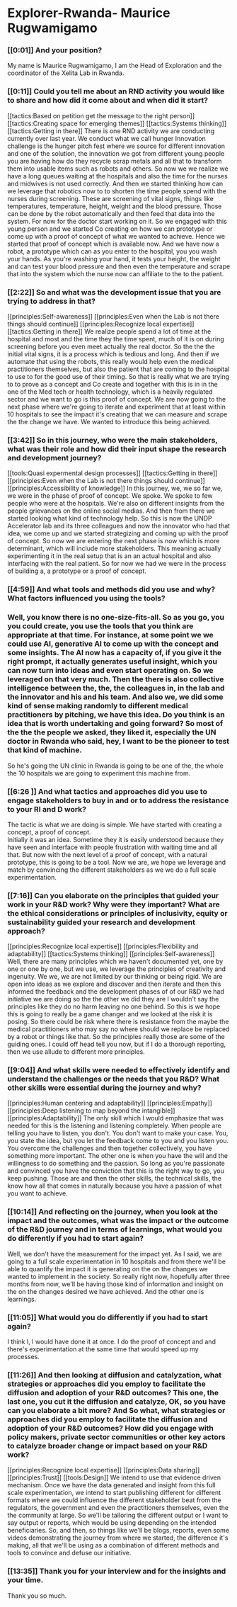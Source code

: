 # Explorer\-Rwanda\- Maurice Rugwamigamo

### [[0:01]] And your position?

My name is Maurice Rugwamigamo, I am the Head of Exploration and the coordinator of the Xelita Lab in Rwanda\.

### [[0:11]] Could you tell me about an RND activity you would like to share and how did it come about and when did it start?

[[tactics:Based on petition get the message to the right person]]
[[tactics:Creating space for emerging themes]]
[[tactics:Systems thinking]]
[[tactics:Getting in there]]
There is one RND activity we are conducting currently over last year\. We conduct what we call hunger Innovation challenge is the hunger pitch fest where we source for different innovation and one of the solution, the innovation we got from different young people you are having how do they recycle scrap metals and all that to transform them into usable items such as robots and others\. So now we we realize we have a long queues waiting at the hospitals and also the time for the nurses and midwives is not used correctly\. And then we started thinking how can we leverage that robotics now to to shorten the time people spend with the nurses during screening\. These are screening of vital signs, things like temperatures, temperature, height, weight and the blood pressure\. Those can be done by the robot automatically and then feed that data into the system\. For now for the doctor start working on it\. So we engaged with this young person and we started Co creating on how we can prototype or come up with a proof of concept of what we wanted to achieve\. Hence we started that proof of concept which is available now\. And we have now a robot, a prototype which can as you enter to the hospital, you you wash your hands\. As you're washing your hand, it tests your height, the weight and can test your blood pressure and then even the temperature and scrape that into the system which the nurse now can affiliate to the to the patient\.


### [[2:22]] So and what was the development issue that you are trying to address in that?

[[principles:Self-awareness]]
[[principles:Even when the Lab is not there things should continue]]
[[principles:Recognize local expertise]]
[[tactics:Getting in there]]
We realize people spend a lot of time at the hospital and most and the time they the time spent, much of it is on during screening before you even meet actually the real doctor\. So the the the initial vital signs, it is a process which is tedious and long\. And then if we automate that using the robots, this really would help even the medical practitioners themselves, but also the patient that are coming to the hospital to use to for the good use of their timing\. So that is really what we are trying to to prove as a concept and Co create and together with this is in in the one of the Med tech or health technology, which is a heavily regulated sector and we want to go is this proof of concept\. We are now going to the next phase where we're going to iterate and experiment that at least within 10 hospitals to see the impact it's creating that we can measure and scrape the the change we have\. We wanted to introduce this being achieved\.


### [[3:42]] So in this journey, who were the main stakeholders, what was their role and how did their input shape the research and development journey?

[[tools:Quasi expermental design processes]]
[[tactics:Getting in there]]
[[principles:Even when the Lab is not there things should continue]]
[[principles:Accessibility of knowledge]]
In this journey, we, we so far we, we were in the phase of proof of concept\. We spoke\. We spoke to few people who were at the hospitals\. We're also on different insights from the people grievances on the online social medias\. And then from there we started looking what kind of technology help\. So this is now the UNDP Accelerator lab and its three colleagues and now the innovator who had that idea, we come up and we started strategizing and coming up with the proof of concept\. So now we are entering the next phase is now which is more determinant, which will include more stakeholders\. This meaning actually experimenting it in the real setup that is an an actual hospital and also interfacing with the real patient\. So for now we had we were in the process of building a, a prototype or a proof of concept\.


### [[4:59]] And what tools and methods did you use and why? What factors influenced you using the tools?

### Well, you know there is no one\-size\-fits\-all\. So as you go, you you could create, you use the tools that you think are appropriate at that time\. For instance, at some point we we could use AI, generative AI to come up with the concept and some insights\. The AI now has a capacity of, if you give it the right prompt, it actually generates useful insight, which you can now turn into ideas and even start operating on\. So we leveraged on that very much\. Then the there is also collective intelligence between the, the, the colleagues in, in the lab and the innovator and his and his team\. And also we, we did some kind of sense making randomly to different medical practitioners by pitching, we have this idea\. Do you think is an idea that is worth undertaking and going forward? So most of the the the people we asked, they liked it, especially the UN doctor in Rwanda who said, hey, I want to be the pioneer to test that kind of machine\.  
So he's going the UN clinic in Rwanda is going to be one of the, the whole the 10 hospitals we are going to experiment this machine from\.

### [[6:26 ]] And what tactics and approaches did you use to engage stakeholders to buy in and or to address the resistance to your RI and D work?

The tactic is what we are doing is simple\. We have started with creating a concept, a proof of concept\.  
Initially it was an idea\. Sometime they it is easily understood because they have seen and interface with people frustration with waiting time and all that\. But now with the next level of a proof of concept, with a natural prototype, this is going to be a tool\. Now we are, we hope we leverage and match by convincing the different stakeholders as we we do a full scale experimentation\.

### [[7:16]] Can you elaborate on the principles that guided your work in your R&D work? Why were they important? What are the ethical considerations or principles of inclusivity, equity or sustainability guided your research and development approach?

[[principles:Recognize local expertise]]
[[principles:Flexibility and adaptability]]
[[tactics:Systems thinking]]
[[principles:Self-awareness]]
Well, there are many principles which we haven't documented yet, one by one or one by one, but we use, we leverage the principles of creativity and ingenuity\. We we, we are not limited by our thinking or being rigid\. We are open into ideas as we explore and discover and then iterate and then this informed the feedback and the development phases of of our R&D we had initiative we are doing so the the other we did they are I wouldn't say the principles like they do no harm leaving no one behind\. So this is we hope this is going to really be a game changer and we looked at the risk it is posing\. So there could be risk where there is resistance from the maybe the medical practitioners who may say no where should we replace be replaced by a robot or things like that\. So the principles really those are some of the guiding ones\. I could off head tell you now, but if I do a thorough reporting, then we use allude to different more principles\.


### [[9:04]] And what skills were needed to effectively identify and understand the challenges or the needs that you R&D? What other skills were essential during the journey and why?

[[principles:Human centering and adaptability]]
[[principles:Empathy]]
[[principles:Deep listening to map beyond the intangible]]
[[principles:Adaptability]]
The only skill which I would emphasize that was needed for this is the listening and listening completely\. When people are telling you have to listen, you don't\. You don't want to make your case\. You, you state the idea, but you let the feedback come to you and you listen you\. You overcome the challenges and then together collectively, you have something more important\. The other one is when you have the will and the willingness to do something and the passion\. So long as you're passionate and convinced you have the conviction that this is the right way to go, you keep pushing\. Those are and then the other skills, the technical skills, the know how all that comes in naturally because you have a passion of what you want to achieve\.


### [[10:14]] And reflecting on the journey, when you look at the impact and the outcomes, what was the impact or the outcome of the R&D journey and in terms of learnings, what would you do differently if you had to start again?

Well, we don't have the measurement for the impact yet\. As I said, we are going to a full scale experimentation in 10 hospitals and from there we'll be able to quantify the impact it is generating on the on the changes we wanted to implement in the society\. So really right now, hopefully after three months from now, we'll be having those kind of information and insight on the on the changes desired we have achieved\. And the other one is learnings\.

### [[11:05]] What would you do differently if you had to start again?

I think I, I would have done it at once\. I do the proof of concept and and there's experimentation at the same time that would speed up my processes\.

### [[11:26]] And then looking at diffusion and catalyzation, what strategies or approaches did you employ to facilitate the diffusion and adoption of your R&D outcomes? This one, the last one, you cut it the diffusion and catalyze, OK, so you have can you elaborate a bit more? And So what, what strategies or approaches did you employ to facilitate the diffusion and adoption of your R&D outcomes? How did you engage with policy makers, private sector communities or other key actors to catalyze broader change or impact based on your R&D work?

[[principles:Recognize local expertise]]
[[principles:Data sharing]]
[[principles:Trust]]
[[tools:Design]]
We intend to use that evidence driven mechanism\. Once we have the data generated and insight from this full scale experimentation, we intend to start publishing different for different formats where we could influence the different stakeholder beat from the regulators, the government and even the practitioners themselves, even the the community at large\. So we'll be tailoring the different output or I want to say output or reports, which would be using depending on the intended beneficiaries\. So, and then, so things like we'll be blogs, reports, even some videos demonstrating the journey from where we started, the difference it's making, all that we'll be using as a combination of different methods and tools to convince and defuse our initiative\.


### [[13:35]] Thank you for your interview and for the insights and your time\.

Thank you so much\.

